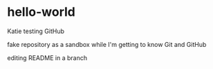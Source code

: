 # hello-world
Katie testing GitHub 

fake repository as a sandbox while I'm getting to know Git and GitHub

editing README in a branch

